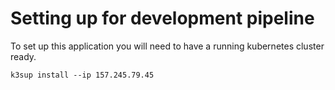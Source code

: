 # Setting up for development pipeline

To set up this application you will need to have a running kubernetes cluster ready.

```
k3sup install --ip 157.245.79.45
